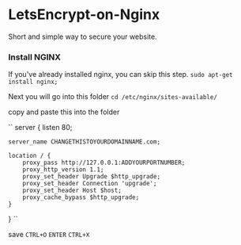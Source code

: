 # LetsEncrypt-on-Nginx

Short and simple way to secure your website.

### Install NGINX
If you've already installed nginx, you can skip this step.
`sudo apt-get install nginx;`

Next you will go into this folder
`cd /etc/nginx/sites-available/`

copy and paste this into the folder

``
server {
    listen 80;

    server_name CHANGETHISTOYOURDOMAINNAME.com;

    location / {
        proxy_pass http://127.0.0.1:ADDYOURPORTNUMBER;
        proxy_http_version 1.1;
        proxy_set_header Upgrade $http_upgrade;
        proxy_set_header Connection 'upgrade';
        proxy_set_header Host $host;
        proxy_cache_bypass $http_upgrade;
    }
}
``

 
save `CTRL+O` `ENTER` `CTRL+X`
